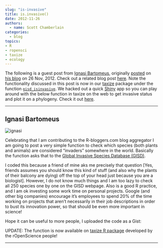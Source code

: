 ```yaml
---
slug: "is-invasive"
title: is.invasive()
date: 2012-11-26
authors:
  - name: Scott Chamberlain
categories:
  - blog
topics:
- R
- ropensci
- taxize
- ecology
---
```


The following is a guest post from [Ignasi Bartomeus](http://www.bartomeus.cat/es/ignasi/), originally [posted](http://ibartomeus.wordpress.com/2012/11/26/is-invasive/) on [his blog](http://ibartomeus.wordpress.com/) on 26 Nov, 2012. Check out a related blog post [here](http://sckott.github.com/2012/12/is-invasive/). Note the functionality discussed in this post is now in our [taxize](https://github.com/ropensci/taxize_) package under the function [`gisd_isinvasive`](https://github.com/ropensci/taxize_/blob/master/R/gisd_isinvasive.R). We hacked out a quick [Shiny](http://www.rstudio.com/shiny/) app so you can play around with the below function in taxize on the web to get invasive status and plot it on a phylogeny. Check it out [here](http://glimmer.rstudio.com/ropensci/taxize_invasive/).

_____________

## Ignasi Bartomeus

![ignasi](/assets/blog-images/ignasi_bartomeus.png)


Celebrating that I am contributing to the R-bloggers.com blog aggregator I am going to post a very simple function to check which species (both plants and animals) are considered “invaders” somewhere in the world. Basically the function asks that to the [Global Invasive Species Database (GISD)](http://www.issg.org/database/welcome/).

I coded this because a friend of mine aks me precisely that question [Yes, friends assumes you should know this kind of stuff (and also why the plants of their balcony are dying) off the top of your head just because you are a biologist]. However, I do not know much things and I am too lazy to check all 250 species one by one on the GISD webpage. Also is a good R practice, and I am ok investing some work time on personal projects. Google (and other big companies) encourage it’s employees to spend 20% of the time working on projects that aren’t necessarily in their job descriptions in order to bust its innovation power, so that should be even more important in science!

Hope it can be useful to more people, I uploaded the code as a Gist:

<script src="https://gist.github.com/ibartomeus/4136068.js"></script>


UPDATE: The function is now available on [taxize R package](https://github.com/ropensci/taxize/) developed by the rOpenScience people!

___________
